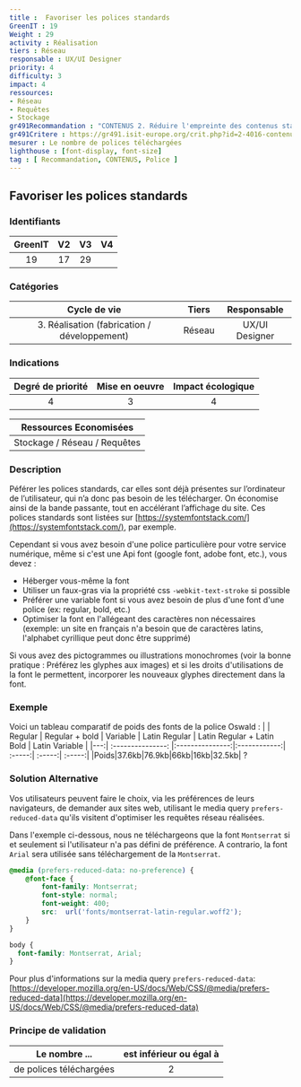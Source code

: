 ```yaml
---
title :  Favoriser les polices standards
GreenIT : 19
Weight : 29
activity : Réalisation
tiers : Réseau
responsable : UX/UI Designer
priority: 4
difficulty: 3
impact: 4
ressources:
- Réseau
- Requêtes
- Stockage
gr491Recommandation : "CONTENUS 2. Réduire l'empreinte des contenus statiques"
gr491Critere : https://gr491.isit-europe.org/crit.php?id=2-4016-contenus-les-polices-systemes-sont-embarquees-dans-les
mesurer : Le nombre de polices téléchargées
lighthouse : [font-display, font-size]
tag : [ Recommandation, CONTENUS, Police ]
---
```


## Favoriser les polices standards

### Identifiants

| GreenIT |  V2  |  V3  |  V4  |
|:-------:|:----:|:----:|:----:|
|   19   | 17  | 29  |      |

### Catégories

| Cycle de vie |  Tiers  |  Responsable  |
|:---------:|:----:|:----:|
| 3. Réalisation (fabrication / développement) | Réseau | UX/UI Designer |

### Indications

| Degré de priorité |      Mise en oeuvre       |  Impact écologique    |
|:-------------------:|:-------------------------:|:---------------------:|
| 4 | 3 | 4 |

|Ressources Economisées                                      |
|:----------------------------------------------------------:|
|  Stockage / Réseau / Requêtes  |

### Description

Péférer les polices standards, car elles sont déjà présentes sur l’ordinateur de l’utilisateur, qui n’a donc pas besoin de les télécharger. 
On économise ainsi de la bande passante, tout en accélérant l’affichage du site. Ces polices standards sont listées sur [https://systemfontstack.com/](https://systemfontstack.com/), par exemple.

Cependant si vous avez besoin d'une police particulière pour votre service numérique, même si c'est une Api font (google font, adobe font, etc.), vous devez :
- Héberger vous-même la font
- Utiliser un faux-gras via la propriété css ```-webkit-text-stroke``` si possible
- Préférer une variable font si vous avez besoin de plus d'une font d'une police (ex: regular, bold, etc.)
- Optimiser la font en l'allégeant des caractères non nécessaires (exemple: un site en français n'a besoin que de caractères latins, l'alphabet cyrillique peut donc être supprimé)

Si vous avez des pictogrammes ou illustrations monochromes (voir la bonne pratique : Préférez les glyphes aux images) et si les droits d'utilisations de la font le permettent, incorporer les nouveaux glyphes directement dans la font.

### Exemple

Voici un tableau comparatif de poids des fonts de la police Oswald :
| | Regular  | Regular + bold         | Variable | Latin Regular |  Latin Regular + Latin Bold |  Latin Variable |
|---:| :---------------: |:---------------:|:------------:| :-----:| :-----:| :-----:|
|Poids|37.6kb|76.9kb|66kb|16kb|32.5kb| ?

### Solution Alternative

Vos utilisateurs peuvent faire le choix, via les préférences de leurs navigateurs, de demander aux sites web, utilisant le media query `prefers-reduced-data` qu'ils visitent d'optimiser les requêtes réseau réalisées.

Dans l'exemple ci-dessous, nous ne téléchargeons que la font `Montserrat` si et seulement si l'utilisateur n'a pas défini de préférence. A contrario, la font `Arial` sera utilisée sans téléchargement de la `Montserrat`.

```css
@media (prefers-reduced-data: no-preference) {
    @font-face {
        font-family: Montserrat;
        font-style: normal;
        font-weight: 400;
        src:  url('fonts/montserrat-latin-regular.woff2');
    }
}

body {
  font-family: Montserrat, Arial;
}
```

Pour plus d'informations sur la media query `prefers-reduced-data`: [https://developer.mozilla.org/en-US/docs/Web/CSS/@media/prefers-reduced-data](https://developer.mozilla.org/en-US/docs/Web/CSS/@media/prefers-reduced-data)

### Principe de validation

| Le nombre ...     | est inférieur ou égal à   |  
|-------------------|:-------------------------:|
| de polices téléchargées  | 2  |
